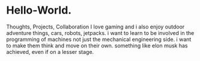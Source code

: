 # Hello-World.
Thoughts, Projects, Collaboration
I love gaming and i also enjoy outdoor adventure things, cars, robots, jetpacks. i want to learn to be involved in the programming of machines not just the mechanical engineering side. i want to make them think and move on their own. something like elon musk has achieved, even if on a lesser stage.
